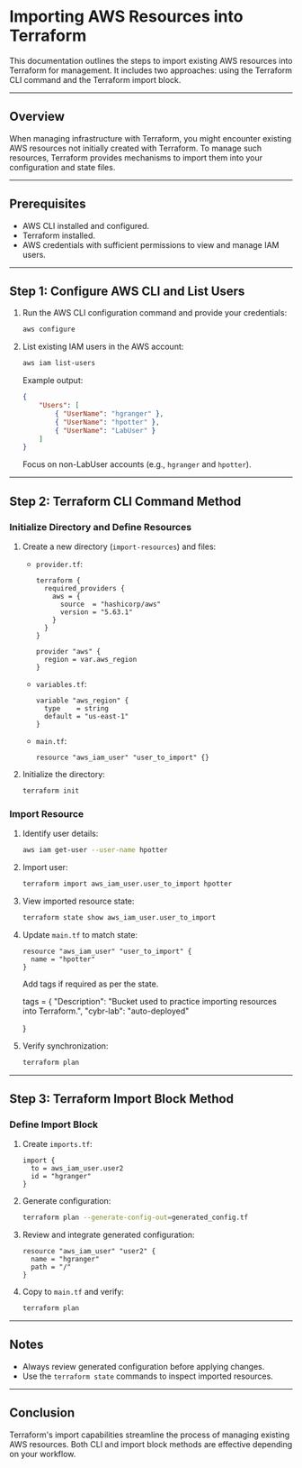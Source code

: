 #  Importing AWS Resources into Terraform

This documentation outlines the steps to import existing AWS resources into Terraform for management. It includes two approaches: using the Terraform CLI command and the Terraform import block.

---

## Overview
When managing infrastructure with Terraform, you might encounter existing AWS resources not initially created with Terraform. To manage such resources, Terraform provides mechanisms to import them into your configuration and state files.

---

## Prerequisites
- AWS CLI installed and configured.
- Terraform installed.
- AWS credentials with sufficient permissions to view and manage IAM users.

---

## Step 1: Configure AWS CLI and List Users
1. Run the AWS CLI configuration command and provide your credentials:
   ```bash
   aws configure
   ```
2. List existing IAM users in the AWS account:
   ```bash
   aws iam list-users
   ```
   Example output:
   ```json
   {
       "Users": [
           { "UserName": "hgranger" },
           { "UserName": "hpotter" },
           { "UserName": "LabUser" }
       ]
   }
   ```

   Focus on non-LabUser accounts (e.g., `hgranger` and `hpotter`).

---

## Step 2: Terraform CLI Command Method
### Initialize Directory and Define Resources
1. Create a new directory (`import-resources`) and files:
   - `provider.tf`:
     ```hcl
     terraform {
       required_providers {
         aws = {
           source  = "hashicorp/aws"
           version = "5.63.1"
         }
       }
     }

     provider "aws" {
       region = var.aws_region
     }
     ```
   - `variables.tf`:
     ```hcl
     variable "aws_region" {
       type    = string
       default = "us-east-1"
     }
     ```
   - `main.tf`:
     ```hcl
     resource "aws_iam_user" "user_to_import" {}
     ```

2. Initialize the directory:
   ```bash
   terraform init
   ```

### Import Resource
1. Identify user details:
   ```bash
   aws iam get-user --user-name hpotter
   ```

2. Import user:
   ```bash
   terraform import aws_iam_user.user_to_import hpotter
   ```

3. View imported resource state:
   ```bash
   terraform state show aws_iam_user.user_to_import
   ```

4. Update `main.tf` to match state:
   ```hcl
   resource "aws_iam_user" "user_to_import" {
     name = "hpotter"
   }
   ```

   Add tags if required as per the state.
   
   tags = {
              "Description": "Bucket used to practice importing resources into Terraform.",
              "cybr-lab": "auto-deployed"

   }  

5. Verify synchronization:
   ```bash
   terraform plan
   ```

---

## Step 3: Terraform Import Block Method
### Define Import Block
1. Create `imports.tf`:
   ```hcl
   import {
     to = aws_iam_user.user2
     id = "hgranger"
   }
   ```

2. Generate configuration:
   ```bash
   terraform plan --generate-config-out=generated_config.tf
   ```

3. Review and integrate generated configuration:
   ```hcl
   resource "aws_iam_user" "user2" {
     name = "hgranger"
     path = "/"
   }
   ```

4. Copy to `main.tf` and verify:
   ```bash
   terraform plan
   ```

---

## Notes
- Always review generated configuration before applying changes.
- Use the `terraform state` commands to inspect imported resources.

---

## Conclusion
Terraform's import capabilities streamline the process of managing existing AWS resources. Both CLI and import block methods are effective depending on your workflow.
